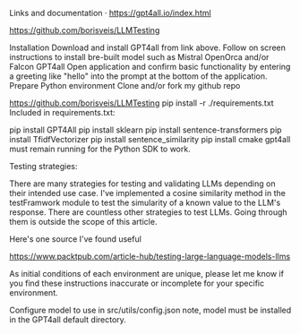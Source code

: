 Links and documentation
· https://gpt4all.io/index.html

https://github.com/borisveis/LLMTesting

Installation
Download and install GPT4all from  link above.
Follow on screen instructions to install bre-built model such as Mistral OpenOrca and/or Falcon GPT4all
Open application and confirm basic functionality by entering a greeting like "hello" into the prompt at the bottom of the application.
Prepare Python environment
Clone and/or fork my github repo

https://github.com/borisveis/LLMTesting
pip install -r ./requirements.txt
Included in requirements.txt:

pip install GPT4All
pip install sklearn
pip install sentence-transformers
pip install TfidfVectorizer
pip install sentence_similarity
pip install cmake
gpt4all must remain running for the Python SDK to work.

Testing strategies:

There are many strategies for testing and validating LLMs depending on their intended use case. I've implemented a cosine similarity method in the testFramwork module to test the simularity of a known value to the LLM's response. There are countless other strategies to test LLMs. Going through them is outside the scope of this article.

Here's one source I've found useful

https://www.packtpub.com/article-hub/testing-large-language-models-llms



As initial conditions of each environment are unique, please let me know if you find these instructions inaccurate or incomplete for your specific environment.

Configure model to use in src/utils/config.json
    note, model must be installed in the GPT4all default directory. 